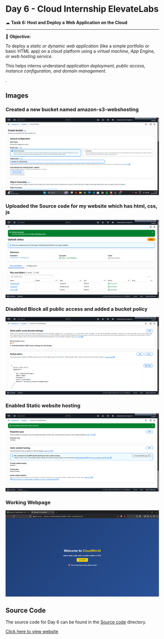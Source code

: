 # Day 6 - Cloud Internship ElevateLabs

☁ **Task 6: Host and Deploy a Web Application on the Cloud**

---
🎯 **Objective:**

To deploy a *static or dynamic web application* (like a simple portfolio or basic HTML app) on a cloud platform using a *virtual machine, App Engine, or web hosting service*.

This helps interns understand *application deployment, public access, instance configuration, and domain management*.

.

## Images

### Created a new bucket named amazon-s3-webshosting
![Image 1](1.png)

### Uploaded the Source code for my website which has html, css, js
![Image 2](2.png)

### Disabled Block all public access and added a bucket policy
![Image 3](3.png)

### Enabled Static website hosting  
![Image 4](4.png)

### Working Webpage
![Image 5](5.png)


## Source Code
The source code for Day 6 can be found in the [Source code](Source%20code) directory.

[Click here to view website](http://amazon-s3-webshosting.s3-website-us-east-1.amazonaws.com/)